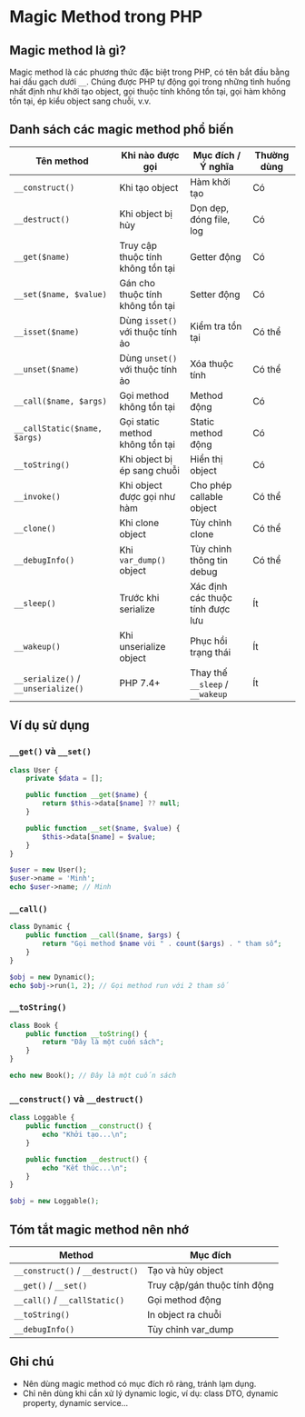 # Magic Method trong PHP

## Magic method là gì?

Magic method là các phương thức đặc biệt trong PHP, có tên bắt đầu bằng hai dấu gạch dưới `__`. Chúng được PHP tự động gọi trong những tình huống nhất định như khởi tạo object, gọi thuộc tính không tồn tại, gọi hàm không tồn tại, ép kiểu object sang chuỗi, v.v.

## Danh sách các magic method phổ biến

| Tên method                          | Khi nào được gọi                  | Mục đích / Ý nghĩa               | Thường dùng |
| ----------------------------------- | --------------------------------- | -------------------------------- | ----------- |
| `__construct()`                     | Khi tạo object                    | Hàm khởi tạo                     | Có          |
| `__destruct()`                      | Khi object bị hủy                 | Dọn dẹp, đóng file, log          | Có          |
| `__get($name)`                      | Truy cập thuộc tính không tồn tại | Getter động                      | Có          |
| `__set($name, $value)`              | Gán cho thuộc tính không tồn tại  | Setter động                      | Có          |
| `__isset($name)`                    | Dùng `isset()` với thuộc tính ảo  | Kiểm tra tồn tại                 | Có thể      |
| `__unset($name)`                    | Dùng `unset()` với thuộc tính ảo  | Xóa thuộc tính                   | Có thể      |
| `__call($name, $args)`              | Gọi method không tồn tại          | Method động                      | Có          |
| `__callStatic($name, $args)`        | Gọi static method không tồn tại   | Static method động               | Có          |
| `__toString()`                      | Khi object bị ép sang chuỗi       | Hiển thị object                  | Có          |
| `__invoke()`                        | Khi object được gọi như hàm       | Cho phép callable object         | Có thể      |
| `__clone()`                         | Khi clone object                  | Tùy chỉnh clone                  | Có thể      |
| `__debugInfo()`                     | Khi `var_dump()` object           | Tùy chỉnh thông tin debug        | Có thể      |
| `__sleep()`                         | Trước khi serialize               | Xác định các thuộc tính được lưu | Ít          |
| `__wakeup()`                        | Khi unserialize object            | Phục hồi trạng thái              | Ít          |
| `__serialize()` / `__unserialize()` | PHP 7.4+                          | Thay thế `__sleep` / `__wakeup`  | Ít          |

## Ví dụ sử dụng

### `__get()` và `__set()`

```php
class User {
    private $data = [];

    public function __get($name) {
        return $this->data[$name] ?? null;
    }

    public function __set($name, $value) {
        $this->data[$name] = $value;
    }
}

$user = new User();
$user->name = 'Minh';
echo $user->name; // Minh
```

### `__call()`

```php
class Dynamic {
    public function __call($name, $args) {
        return "Gọi method $name với " . count($args) . " tham số";
    }
}

$obj = new Dynamic();
echo $obj->run(1, 2); // Gọi method run với 2 tham số
```

### `__toString()`

```php
class Book {
    public function __toString() {
        return "Đây là một cuốn sách";
    }
}

echo new Book(); // Đây là một cuốn sách
```

### `__construct()` và `__destruct()`

```php
class Loggable {
    public function __construct() {
        echo "Khởi tạo...\n";
    }

    public function __destruct() {
        echo "Kết thúc...\n";
    }
}

$obj = new Loggable();
```

## Tóm tắt magic method nên nhớ

| Method                           | Mục đích                     |
| -------------------------------- | ---------------------------- |
| `__construct()` / `__destruct()` | Tạo và hủy object            |
| `__get()` / `__set()`            | Truy cập/gán thuộc tính động |
| `__call()` / `__callStatic()`    | Gọi method động              |
| `__toString()`                   | In object ra chuỗi           |
| `__debugInfo()`                  | Tùy chỉnh var\_dump          |

## Ghi chú

* Nên dùng magic method có mục đích rõ ràng, tránh lạm dụng.
* Chỉ nên dùng khi cần xử lý dynamic logic, ví dụ: class DTO, dynamic property, dynamic service...
